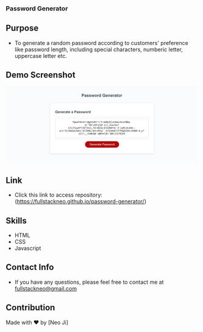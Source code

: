 ### Password Generator

## Purpose

- To generate a random password according to customers' preference like password length, including special characters, numberic letter, uppercase letter etc.

## Demo Screenshot

![image](https://github.com/fullstackneo/password-generator/blob/main/screenshots/screenshot.png)

## Link

- Click this link to access repository: (https://fullstackneo.github.io/password-generator/)

## Skills

- HTML
- CSS
- Javascript

## Contact Info

- If you have any questions, please feel free to contact me at fullstackneo@gmail.com

## Contribution

Made with ❤️ by [Neo Ji]
